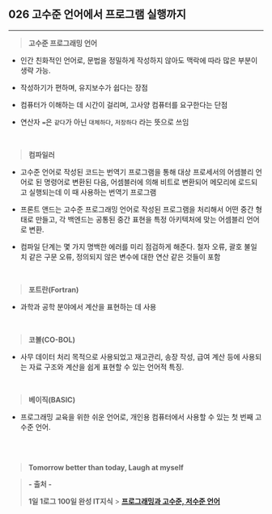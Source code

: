 ## 026 고수준 언어에서 프로그램 실행까지

---

> **고수준 프로그래밍 언어**

- 인간 친화적인 언어로, 문법을 정밀하게 작성하지 않아도 맥락에 따라 많은 부분이 생략 가능.

- 작성하기가 편하며, 유지보수가 쉽다는 장점

- 컴퓨터가 이해하는 데 시간이 걸리며, 고사양 컴퓨터를 요구한다는 단점

- 연산자 `=`은 `같다`가 아닌 `대체하다`, `저장하다` 라는 뜻으로 쓰임

<br>

> **컴파일러**

- 고수준 언어로 작성된 코드는 번역기 프로그램을 통해 대상 프로세서의 어셈블리 언어로 된 명령어로 변환된 다음, 어셈블러에 의해 비트로 변환되어 메모리에 로드되고 실행되는데 이 때 사용하는 번역기 프로그램

- 프론트 앤드는 고수준 프로그래밍 언어로 작성된 프로그램을 처리해서 어떤 중간 형태로 만들고, 각 백엔드는 공통된 중간 표현을 특정 아키텍처에 맞는 어셈블리 언어로 변환.

- 컴파일 단계는 몇 가지 명백한 에러를 미리 점검하게 해준다. 철자 오류, 괄호 불일치 같은 구문 오류, 정의되지 않은 변수에 대한 연산 같은 것들이 포함

<br>

> **포트란(Fortran)**

- 과학과 공학 분야에서 계산을 표현하는 데 사용

<br>

> **코볼(CO-BOL)**

- 사무 데이터 처리 목적으로 사용되었고 재고관리, 송장 작성, 급여 계산 등에 사용되는 자료 구조와 계산을 쉽게 표현할 수 있는 언어적 특징.

<br>

> **베이직(BASIC)**

- 프로그래밍 교육을 위한 쉬운 언어로, 개인용 컴퓨터에서 사용할 수 있는 첫 번째 고수준 언어.

<br><br>

> **Tomorrow better than today, Laugh at myself**

> **- 출처 -**
>
> **1일 1로그 100일 완성 IT지식** > **[프로그래밍과 고수준, 저수준 언어](https://fickly.tistory.com/63)**
